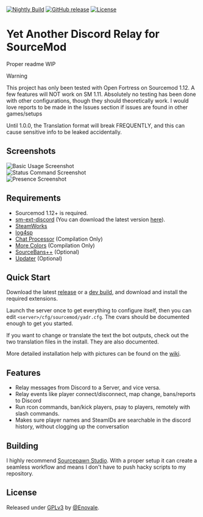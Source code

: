 [![Nightly Build](https://github.com/Enovale/of-yadr/workflows/Nightly%20Build/badge.svg)](https://github.com/Enovale/of-yadr/actions?query=workflow:"Nightly+Build")
[![GitHub release](https://img.shields.io/github/release/Enovale/of-yadr?include_prereleases=&sort=semver&color=blue)](https://github.com/Enovale/of-yadr/releases/)
[![License](https://img.shields.io/badge/License-GPLv3-blue)](#license)

# Yet Another Discord Relay for SourceMod

Proper readme WIP

> [!WARNING]  
> This project has only been tested with Open Fortress on Sourcemod 1.12.
> A few features will NOT work on SM 1.11.
> Absolutely no testing has been done with other configurations, though they should theoretically work.
> I would love reports to be made in the Issues section if issues are found in other games/setups

Until 1.0.0, the Translation format will break FREQUENTLY, and this can cause sensitive info to be leaked accidentally.

## Screenshots

![Basic Usage Screenshot](https://github.com/user-attachments/assets/8f4ccd97-7417-4480-923b-4799161ed06c)  
![Status Command Screenshot](https://github.com/user-attachments/assets/ea573787-1426-43fb-86f7-3e29be0af75c)  
![Presence Screenshot](https://github.com/user-attachments/assets/0db88f9e-b76d-4cc8-aee5-67541b7a6155)

## Requirements

- Sourcemod 1.12+ is required.
- [sm-ext-discord](https://github.com/ProjectSky/sm-ext-discord) (You can download the latest version [here](https://github.com/ProjectSky/sm-ext-discord/actions/workflows/ci.yml)).
- [SteamWorks](https://forums.alliedmods.net/showthread.php?t=229556)
- [log4sp](https://github.com/F1F88/sm-ext-log4sp)
- [Chat Processor](https://github.com/KeithGDR/chat-processor) (Compilation Only)
- [More Colors](https://forums.alliedmods.net/showthread.php?t=185016) (Compilation Only)
- [SourceBans++](https://github.com/sbpp/sourcebans-pp) (Optional)
- [Updater](https://forums.alliedmods.net/showthread.php?t=169095) (Optional)

## Quick Start

Download the latest [release](https://github.com/Enovale/of-yadr/releases/) or a [dev build](https://github.com/Enovale/of-yadr/actions?query=workflow:"Nightly+Build"), and download and install the required extensions.

Launch the server once to get everything to configure itself, then you can edit `<server>/cfg/sourcemod/yadr.cfg`.
The cvars should be documented enough to get you started.

If you want to change or translate the text the bot outputs, check out the two translation files in the install. They are also documented.

More detailed installation help with pictures can be found on the [wiki](https://github.com/Enovale/of-yadr/wiki).

## Features

- Relay messages from Discord to a Server, and vice versa.
- Relay events like player connect/disconnect, map change, bans/reports to Discord
- Run rcon commands, ban/kick players, psay to players, remotely with slash commands.
- Makes sure player names and SteamIDs are searchable in the discord history, without clogging up the conversation

## Building

I highly recommend [Sourcepawn Studio](https://github.com/Sarrus1/sourcepawn-studio).
With a proper setup it can create a seamless workflow and means I don't have to push hacky scripts to my repository.

## License

Released under [GPLv3](/LICENSE) by [@Enovale](https://github.com/Enovale).